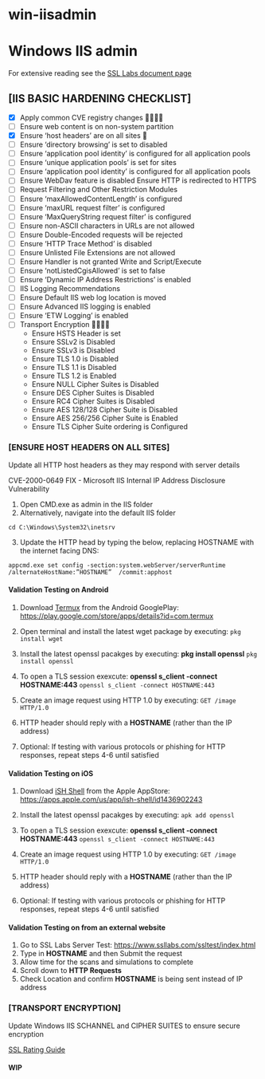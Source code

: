 # win-iisadmin

# Windows IIS admin

For extensive reading see the [SSL Labs document page](https://www.ssllabs.com/projects/documentation/)

## [IIS BASIC HARDENING CHECKLIST]  

- [X] Apply common CVE registry changes 🚧👷‍♂️🚧
- [ ] Ensure web content is on non-system partition
- [x] Ensure ‘host headers’ are on all sites :tada:
- [ ] Ensure ‘directory browsing’ is set to disabled
- [ ] Ensure ‘application pool identity’ is configured for all application pools
- [ ] Ensure ‘unique application pools’ is set for sites
- [ ] Ensure ‘application pool identity’ is configured for all application pools
- [ ] Ensure WebDav feature is disabled Ensure HTTP is redirected to HTTPS
- [ ] Request Filtering and Other Restriction Modules
- [ ] Ensure ‘maxAllowedContentLength’ is configured
- [ ] Ensure ‘maxURL request filter’ is configured
- [ ] Ensure ‘MaxQueryString request filter’ is configured
- [ ] Ensure non-ASCII characters in URLs are not allowed
- [ ] Ensure Double-Encoded requests will be rejected
- [ ] Ensure ‘HTTP Trace Method’ is disabled
- [ ] Ensure Unlisted File Extensions are not allowed
- [ ] Ensure Handler is not granted Write and Script/Execute
- [ ] Ensure ‘notListedCgisAllowed’ is set to false
- [ ] Ensure ‘Dynamic IP Address Restrictions’ is enabled
- [ ] IIS Logging Recommendations
- [ ] Ensure Default IIS web log location is moved
- [ ] Ensure Advanced IIS logging is enabled
- [ ] Ensure ‘ETW Logging’ is enabled
- [ ] Transport Encryption 🚧👷‍♂️🚧
     - Ensure HSTS Header is set
     - Ensure SSLv2 is Disabled
     - Ensure SSLv3 is Disabled
     - Ensure TLS 1.0 is Disabled
     - Ensure TLS 1.1 is Disabled
     - Ensure TLS 1.2 is Enabled
     - Ensure NULL Cipher Suites is Disabled
     - Ensure DES Cipher Suites is Disabled
     - Ensure RC4 Cipher Suites is Disabled
     - Ensure AES 128/128 Cipher Suite is Disabled
     - Ensure AES 256/256 Cipher Suite is Enabled
     - Ensure TLS Cipher Suite ordering is Configured


### [ENSURE HOST HEADERS ON ALL SITES]

Update all HTTP host headers as they may respond with server details

CVE-2000-0649 FIX - Microsoft IIS Internal IP Address Disclosure Vulnerability

1. Open CMD.exe as admin in the IIS folder
2. Alternatively, navigate into the default IIS folder
 
 `cd C:\Windows\System32\inetsrv`

3. Update the HTTP head by typing the below, replacing HOSTNAME with the internet facing DNS: 

 `appcmd.exe set config -section:system.webServer/serverRuntime /alternateHostName:”HOSTNAME”  /commit:apphost`
 

#### Validation Testing on Android

1. Download [Termux](https://play.google.com/store/apps/details?id=com.termux) from the Android GooglePlay: https://play.google.com/store/apps/details?id=com.termux
2. Open terminal and install the latest wget package by executing:
     `pkg install wget`
     
3. Install the latest openssl pacakges by executing: **pkg install openssl**
     `pkg install openssl`

4. To open a TLS session exexcute: **openssl s_client -connect HOSTNAME:443**
     `openssl s_client -connect HOSTNAME:443`

7. Create an image request using HTTP 1.0 by executing: 
     `GET /image HTTP/1.0`

9. HTTP header should reply with a **HOSTNAME** (rather than the IP address)
10. Optional: If testing with various protocols or phishing for HTTP responses, repeat steps 4-6 until satisfied

#### Validation Testing on iOS

1. Download [iSH Shell](https://apps.apple.com/us/app/ish-shell/id1436902243) from the Apple AppStore: https://apps.apple.com/us/app/ish-shell/id1436902243
     
2. Install the latest openssl pacakges by executing:
     `apk add openssl`

4. To open a TLS session exexcute: **openssl s_client -connect HOSTNAME:443**
     `openssl s_client -connect HOSTNAME:443`

7. Create an image request using HTTP 1.0 by executing: 
     `GET /image HTTP/1.0`

9. HTTP header should reply with a **HOSTNAME** (rather than the IP address)
10. Optional: If testing with various protocols or phishing for HTTP responses, repeat steps 4-6 until satisfied

#### Validation Testing on from an external website

1. Go to SSL Labs Server Test: https://www.ssllabs.com/ssltest/index.html
2. Type in **HOSTNAME** and then Submit the request
3. Allow time for the scans and simulations to complete
4. Scroll down to **HTTP Requests**
5. Check Location and confirm **HOSTNAME** is being sent instead of IP address


### [TRANSPORT ENCRYPTION]

Update Windows IIS SCHANNEL and CIPHER SUITES to ensure secure encryption

[SSL Rating Guide](https://github.com/ssllabs/research/wiki/SSL-Server-Rating-Guide)

#### **WIP**


